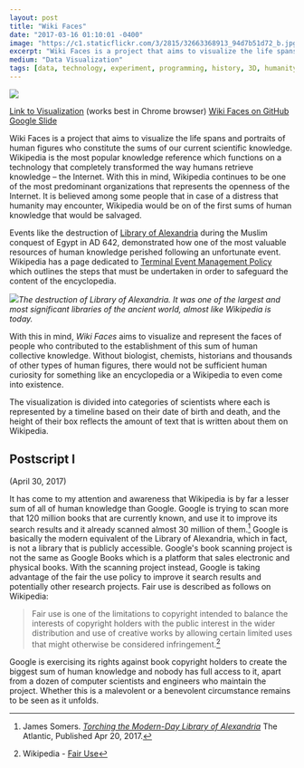```yaml
---
layout: post
title: "Wiki Faces"
date: "2017-03-16 01:10:01 -0400"
image: "https://c1.staticflickr.com/3/2815/32663368913_94d7b51d72_b.jpg"
excerpt: "Wiki Faces is a project that aims to visualize the life spans and portraits of human figures who constitute the sums of our current scientific knowledge"
medium: "Data Visualization"
tags: [data, technology, experiment, programming, history, 3D, humanity]
---
```


![](https://c2.staticflickr.com/4/3911/33436796956_909c9311d1_b.jpg)

[Link to Visualization](http://mbrav.github.io/Lab-SP17/07/01/) (works best in Chrome browser)
[Wiki Faces on GitHub](https://github.com/mbrav/Lab-SP17/tree/master/07)
[Google Slide](https://docs.google.com/presentation/d/1smz2k6QzMbXXq6ocRegkKJwh0VvHCDob8mGcKfmqVhQ/edit#slide=id.p)

Wiki Faces is a project that aims to visualize the life spans and portraits of human figures who constitute the sums of our current scientific knowledge. Wikipedia is the most popular knowledge reference which functions on a technology that completely transformed the way humans retrieve knowledge – the Internet. With this in mind, Wikipedia continues to be one of the most predominant organizations that represents the openness of the Internet. It is believed among some people that in case of a distress that humanity may encounter, Wikipedia would be on of the first sums of human knowledge that would be salvaged.

Events like the destruction of [Library of Alexandria](https://en.wikipedia.org/wiki/Library_of_Alexandria) during the Muslim conquest of Egypt in AD 642, demonstrated how one of the most valuable resources of human knowledge perished following an unfortunate event. Wikipedia has a page dedicated to [Terminal Event Management Policy](https://en.wikipedia.org/wiki/Wikipedia:Terminal_Event_Management_Policy) which outlines the steps that must be undertaken in order to safeguard the content of the encyclopedia.

![](https://c1.staticflickr.com/3/2815/32663368913_94d7b51d72_b.jpg)*The destruction of Library of Alexandria. It was one of the largest and most significant libraries of the ancient world, almost like Wikipedia is today.*

With this in mind, *Wiki Faces* aims to visualize and represent the faces of people who contributed to the establishment of this sum of human collective knowledge. Without biologist, chemists, historians and thousands of other types of human figures, there would not be sufficient human curiosity for something like an encyclopedia or a Wikipedia to even come into existence.

The visualization is divided into categories of scientists where each is represented by a timeline based on their date of birth and death, and the height of their box reflects the amount of text that is written about them on Wikipedia.

## Postscript I
(April 30, 2017)

It has come to my attention and awareness that Wikipedia is by far a lesser sum of all of human knowledge than Google. Google is trying to scan more that 120 million books that are currently known, and use it to improve its search results and it already scanned almost 30 million of them.[^google-book] Google is basically the modern equivalent of the Library of Alexandria, which in fact, is not a library that is publicly accessible. Google's book scanning project is not the same as Google Books which is a platform that sales electronic and physical books. With the scanning project instead, Google is taking advantage of the fair the use policy to improve it search results and potentially other research projects. Fair use is described as follows on Wikipedia:

>Fair use is one of the limitations to copyright intended to balance the interests of copyright holders with the public interest in the wider distribution and use of creative works by allowing certain limited uses that might otherwise be considered infringement.[^wiki]

Google is exercising its rights against book copyright holders to create the biggest sum of human knowledge and nobody has full access to it, apart from a dozen of computer scientists and engineers who maintain the project. Whether this is a malevolent or a benevolent circumstance remains to be seen as it unfolds.

[^google-book]: James Somers. _[Torching the Modern-Day Library of Alexandria](https://www.theatlantic.com/technology/archive/2017/04/the-tragedy-of-google-books/523320/)_ The Atlantic, Published Apr 20, 2017.

[^wiki]: Wikipedia - [Fair Use](https://en.wikipedia.org/wiki/Fair_use)

